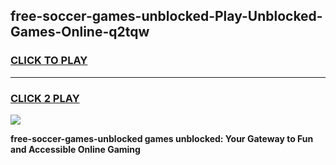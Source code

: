 
## free-soccer-games-unblocked-Play-Unblocked-Games-Online-q2tqw
<h3>
<a href="https://premium76.site?title=free-soccer-games-unblocked&ref=25A">CLICK TO PLAY</a></h3>
<hr>

<h3>
<a href="https://premium76.site?title=free-soccer-games-unblocked&ref=25A">CLICK 2 PLAY</a>
  
</h3>

<a href="https://premium76.site?title=free-soccer-games-unblocked&ref=25A"><img src="https://clearcache.store/games.png"></a>


**free-soccer-games-unblocked games unblocked: Your Gateway to Fun and Accessible Online Gaming**
